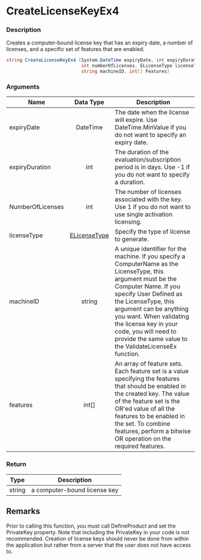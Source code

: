 # CreateLicenseKeyEx4

### Description

Creates a computer-bound license key that has an expiry date, a number of licenses, and a specific set of features that are enabled.

```csharp
string CreateLicenseKeyEx4 (System.DateTime expiryDate, int expiryDuration, 
                            int numberOfLicenses, ELicenseType licenseType, 
                            string machineID, int[] Features)
```

### Arguments

| Name             |                 Data Type                | Description                                                                                                                                                                                                                                                                                                                                      |
| ---------------- | :--------------------------------------: | ------------------------------------------------------------------------------------------------------------------------------------------------------------------------------------------------------------------------------------------------------------------------------------------------------------------------------------------------ |
| expiryDate       |                 DateTime                 | The date when the license will expire. Use DateTime.MinValue if you do not want to specify an expiry date.                                                                                                                                                                                                                                       |
| expiryDuration   |                    int                   | The duration of the evaluation/subscription period is in days. Use -1 if you do not want to specify a duration.                                                                                                                                                                                                                                  |
| NumberOfLicenses |                    int                   | The number of licenses associated with the key. Use 1 if you do not want to use single activation licensing.                                                                                                                                                                                                                                     |
| licenseType      | [ELicenseType](../enums/elicensetype.md) | Specify the type of license to generate.                                                                                                                                                                                                                                                                                                         |
| machineID        |                  string                  | A unique identifier for the machine. If you specify a ComputerName as the LicenseType, this argument must be the Computer Name. If you specify User Defined as the LicenseType, this argument can be anything you want. When validating the license key in your code, you will need to provide the same value to the ValidateLicenseEx function. |
| features         |                  int\[]                  | An array of feature sets. Each feature set is a value specifying the features that should be enabled in the created key. The value of the feature set is the OR'ed value of all the features to be enabled in the set. To combine features, perform a bitwise OR operation on the required features.                                             |

### Return

| Type   | Description                  |
| ------ | ---------------------------- |
| string | a computer-bound license key |

## Remarks

Prior to calling this function, you must call DefineProduct and set the PrivateKey property. Note that including the PrivateKey in your code is not recommended. Creation of license keys should never be done from within the application but rather from a server that the user does not have access to.
